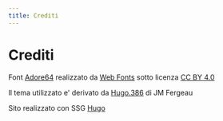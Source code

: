 ```yaml
---
title: Crediti
---
```

# Crediti

Font [Adore64](https://www.onlinewebfonts.com/download/7a9d9ea6783424df891aa15507dc0d05) realizzato da [Web Fonts](http://www.onlinewebfonts.com) sotto licenza [CC BY 4.0](https://creativecommons.org/licenses/by/4.0/deed.it)

Il tema utilizzato e' derivato da [Hugo.386](https://gitlab.com/jmfergeau/hugo.386) di JM Fergeau

Sito realizzato con SSG [Hugo](https://gohugo.io)